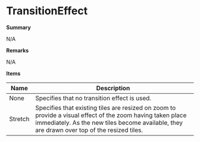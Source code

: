 # TransitionEffect

**Summary**

N/A

**Remarks**

N/A

**Items**

|Name|Description|
|---|---|
|None|Specifies that no transition effect is used.|
|Stretch|Specifies that existing tiles are resized on zoom to provide a visual effect of the zoom having taken place immediately.  As the new tiles become available, they are drawn over top of the resized tiles.|

